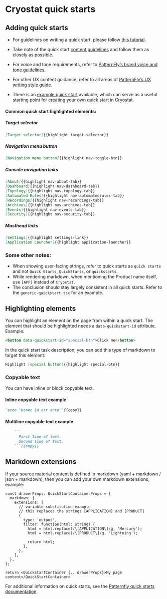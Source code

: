 # Cryostat quick starts
## Adding quick starts
<!---
TODO: Fix this section when quick starts are categorized 
-->

* For guidelines on writing a quick start, please follow [this tutorial](https://docs.openshift.com/container-platform/4.12/web_console/creating-quick-start-tutorials.html).

* Take note of the quick start [content guidelines](https://docs.openshift.com/container-platform/4.12/web_console/creating-quick-start-tutorials.html#quick-start-content-guidelines_creating-quick-start-tutorials) and follow them as closely as possible.

* For voice and tone requirements, refer to [PatternFly’s brand voice and tone guidelines](https://www.patternfly.org/v4/ux-writing/brand-voice-and-tone/).

* For other UX content guidance, refer to all areas of [PatternFly’s UX writing style guide](https://www.patternfly.org/v4/ux-writing/about/).

* There is an [example quick start](./quickstarts/generic-quickstart.tsx) available, which can serve as a useful starting point for creating your own quick start in Cryostat.

#### Common quick start highlighted elements:
##### Target selector
```markdown
[Target selector]{{highlight target-selector}}
```
##### Navigation menu button
```markdown
[Navigation menu button]{{highlight nav-toggle-btn}}
```
##### Console navigation links
```markdown
[About]{{highlight nav-about-tab}}
[Dashboard]{{highlight nav-dashboard-tab}}
[Topology]{{highlight nav-topology-tab}}
[Automated Rules]{{highlight nav-automatedrules-tab}}
[Recordings]{{highlight nav-recordings-tab}}
[Archives]{{highlight nav-archives-tab}}
[Events]{{highlight nav-events-tab}}
[Security]{{highlight nav-security-tab}}
```
##### Masthead links
```markdown
[Settings]{{highlight settings-link}}
[Application Launcher]{{highlight application-launcher}}
```
### Some other notes:
* When showing user-facing strings, refer to quick starts as `quick starts` and not `Quick Starts`, `QuickStarts`, or `quickstarts`.
* While rendering markdown, when mentioning the Product name itself, use `[APP]` instead of `Cryostat`.
* The conclusion should stay largely consistent in all quick starts. Refer to the `generic-quickstart.tsx` for an example.

## Highlighting elements

You can highlight an element on the page from within a quick start. The element that should be highlighted needs a `data-quickstart-id` attribute. Example:
```html
<button data-quickstart-id="special-btn">Click me</button>
```

In the quick start task description, you can add this type of markdown to target this element:
```markdown
Highlight [special button]{{highlight special-btn}}
```
### Copyable text

You can have inline or block copyable text.
#### Inline copyable text example
```markdown
`echo "Donec id est ante"`{{copy}}
```
#### Multiline copyable text example
```markdown
    ```
      First line of text.
      Second line of text.
    ```{{copy}}
```
## Markdown extensions
If your source material content is defined in markdown (yaml + markdown / json + markdown), then you can add your own markdown extensions, example:
```tsx
const drawerProps: QuickStartContainerProps = {
  markdown: {
    extensions: [
      // variable substitution example
      // this replaces the strings [APPLICATION] and [PRODUCT]
      {
        type: 'output',
        filter: function(html: string) {
          html = html.replace(/\[APPLICATION\]/g, 'Mercury');
          html = html.replace(/\[PRODUCT\]/g, 'Lightning');

          return html;
        },
      },
    ],
  },
};

return <QuickStartContainer {...drawerProps}>My page content</QuickStartContainer>
```

For additional information on quick starts, see the [Patternfly quick starts documentation](https://github.com/patternfly/patternfly-quickstarts/blob/main/packages/module/README.md).

<!---
TODO: Add section on i18n localization when it is ready
-->
